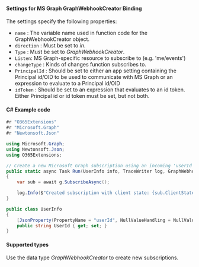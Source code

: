 #### Settings for MS Graph GraphWebhookCreator Binding
The settings specify the following properties:

- `name` : The variable name used in function code for the GraphWebhookCreator object. 
- `direction` : Must be set to *in*. 
- `Type` : Must be set to *GraphWebhookCreator*.
- `Listen`: MS Graph-specific resource to subscribe to (e.g. 'me/events')
- `changeType` : Kinds of changes function subscribes to.
- `PrincipalId` : Should be set to either an app setting containing the Principal id/OID to be used to communicate with MS Graph or an expression to evaluate to a Principal id/OID
- `idToken` : Should be set to an expression that evaluates to an id token. Either Principal id or id token must be set, but not both.

#### C# Example code
```csharp
#r "O365Extensions"
#r "Microsoft.Graph"
#r "Newtonsoft.Json"

using Microsoft.Graph;
using Newtonsoft.Json;
using O365Extensions;

// Create a new Microsoft Graph subscription using an incoming 'userId' parameter from an Http Trigger
public static async Task Run(UserInfo info, TraceWriter log, GraphWebhookCreator g)
{
    var sub = await g.SubscribeAsync();

    log.Info($"Created subscription with client state: {sub.ClientState} using User ID: {info.UserId}");
}

public class UserInfo
{     
    [JsonProperty(PropertyName = "userId", NullValueHandling = NullValueHandling.Ignore)]
    public string UserId { get; set; }
}
```

#### Supported types

Use the data type *GraphWebhookCreator* to create new subscriptions.
